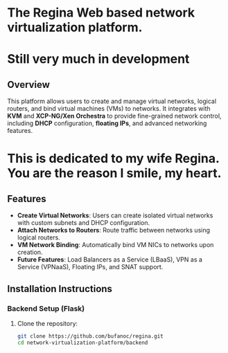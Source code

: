 # The Regina Web based network virtualization platform.
# Still very much in development 
 

## Overview

This platform allows users to create and manage virtual networks, logical routers, and bind virtual machines (VMs) to networks. It integrates with **KVM** and **XCP-NG/Xen Orchestra** to provide fine-grained network control, including **DHCP** configuration, **floating IPs**, and advanced networking features.
# This is dedicated to my wife Regina. You are the reason I smile, my heart.
## Features

- **Create Virtual Networks**: Users can create isolated virtual networks with custom subnets and DHCP configuration.
- **Attach Networks to Routers**: Route traffic between networks using logical routers.
- **VM Network Binding**: Automatically bind VM NICs to networks upon creation.
- **Future Features**: Load Balancers as a Service (LBaaS), VPN as a Service (VPNaaS), Floating IPs, and SNAT support.

## Installation Instructions

### Backend Setup (Flask)

1. Clone the repository:
   ```bash
   git clone https://github.com/bufanoc/regina.git
   cd network-virtualization-platform/backend


